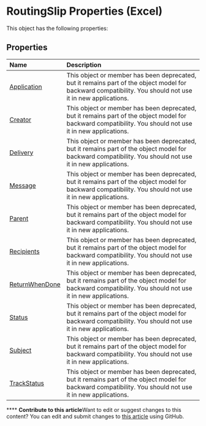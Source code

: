 
# RoutingSlip Properties (Excel)
This object has the following properties:

## Properties



|**Name**|**Description**|
|:-----|:-----|
| [Application](0ff17a09-41ec-9a5c-c04a-ae4dabcddddb.md)|This object or member has been deprecated, but it remains part of the object model for backward compatibility. You should not use it in new applications.|
| [Creator](7149bf4e-8b1c-c47f-a816-6dadd73d0aba.md)|This object or member has been deprecated, but it remains part of the object model for backward compatibility. You should not use it in new applications.|
| [Delivery](512aa317-04de-65a9-3147-c451e446d7c4.md)|This object or member has been deprecated, but it remains part of the object model for backward compatibility. You should not use it in new applications.|
| [Message](45ad0ca4-549a-26c1-895c-62de13cdc534.md)|This object or member has been deprecated, but it remains part of the object model for backward compatibility. You should not use it in new applications.|
| [Parent](4f7846d9-be8f-34c8-b85d-bf84e70a36ea.md)|This object or member has been deprecated, but it remains part of the object model for backward compatibility. You should not use it in new applications.|
| [Recipients](61fe2436-daeb-aac7-9d48-a59f4ff92f43.md)|This object or member has been deprecated, but it remains part of the object model for backward compatibility. You should not use it in new applications.|
| [ReturnWhenDone](fd2efb86-476f-faa8-d7f4-db5be000ea24.md)|This object or member has been deprecated, but it remains part of the object model for backward compatibility. You should not use it in new applications.|
| [Status](8fee4357-4121-3d7f-0cc3-4d2be9723426.md)|This object or member has been deprecated, but it remains part of the object model for backward compatibility. You should not use it in new applications.|
| [Subject](6f706a26-f21d-aa34-b611-3ddd15cd004b.md)|This object or member has been deprecated, but it remains part of the object model for backward compatibility. You should not use it in new applications.|
| [TrackStatus](3ef4ed69-1325-c557-c52d-307b2bd31280.md)|This object or member has been deprecated, but it remains part of the object model for backward compatibility. You should not use it in new applications.|

****   **Contribute to this article**Want to edit or suggest changes to this content? You can edit and submit changes to  [this article](https://github.com/jhershey00/VBA_Excel_Test/OpenXMLCon/articles/454a5e79-af03-430b-8b8c-70ecfad8c2bb.md) using GitHub.

